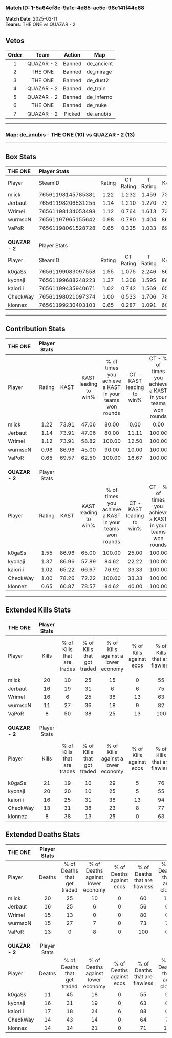 ### Match ID: 1-5a64cf8e-9a1c-4d85-ae5c-96e141f44e68  
**Match Date**: 2025-02-11  
**Teams**: THE ONE vs QUAZAR - 2  

## Vetos  

| Order | Team | Action | Map |
| :---: | :--: | :----: | --- |
| 1 | QUAZAR - 2 | Banned | de_ancient |
| 2 | THE ONE | Banned | de_mirage |
| 3 | THE ONE | Banned | de_dust2 |
| 4 | QUAZAR - 2 | Banned | de_train |
| 5 | QUAZAR - 2 | Banned | de_inferno |
| 6 | THE ONE | Banned | de_nuke |
| 7 | QUAZAR - 2 | Picked | de_anubis |

---  

### **Map**: de_anubis - THE ONE (10) vs QUAZAR - 2 (13)  
---  

## Box Stats  

| **THE ONE**    | Player Stats      |        |           |          |       |      |       |         |        |      |     |
| :- | :- | :-: | :-: | :-: | :-: | :-: | :-: | :-: | :-: | :-: | :-: |
| Player         | SteamID           | Rating | CT Rating | T Rating | KAST  | ADR  | Kills | Assists | Deaths | K/D  | HS% |
| miick          | 76561198145785381 |  1.22  |   1.232   |  1.459   | 73.91 | 96.5 |  20   |    6    |   20   | 1.00 | 70  |
| Jerbaut        | 76561198206531255 |  1.14  |   1.210   |  1.270   | 73.91 | 90.9 |  16   |    5    |   16   | 1.00 | 62  |
| Wrimel         | 76561198134053498 |  1.12  |   0.764   |  1.613   | 73.91 | 75.4 |  16   |    5    |   15   | 1.07 | 43  |
| wurmsoN        | 76561197965155642 |  0.98  |   0.780   |  1.404   | 86.96 | 60.0 |  11   |    7    |   15   | 0.73 | 36  |
| VaPoR          | 76561198061528728 |  0.65  |   0.335   |  1.033   | 69.57 | 24.8 |   8   |    1    |   13   | 0.62 |  0  |
|                |                   |        |           |          |       |      |       |         |        |      |     |
|                |                   |        |           |          |       |      |       |         |        |      |     |
|                |                   |        |           |          |       |      |       |         |        |      |     |
| **QUAZAR - 2** | Player Stats      |        |           |          |       |      |       |         |        |      |     |
| Player         | SteamID           | Rating | CT Rating | T Rating | KAST  | ADR  | Kills | Assists | Deaths | K/D  | HS% |
| k0gaSs         | 76561199083097558 |  1.55  |   1.075   |  2.246   | 86.96 | 95.0 |  21   |    4    |   11   | 1.91 | 42  |
| kyonaji        | 76561199688248223 |  1.37  |   1.308   |  1.595   | 86.96 | 85.3 |  20   |    5    |   16   | 1.25 | 55  |
| kaioriii       | 76561199435940671 |  1.02  |   0.742   |  1.569   | 65.22 | 81.3 |  16   |    4    |   17   | 0.94 | 31  |
| CheckWay       | 76561198021097374 |  1.00  |   0.533   |  1.706   | 78.26 | 56.0 |  13   |    6    |   14   | 0.93 | 23  |
| klonnez        | 76561199230403103 |  0.65  |   0.287   |  1.091   | 60.87 | 44.0 |   8   |    6    |   14   | 0.57 | 25  |
---  

## Contribution Stats  

| **THE ONE**    | Player Stats |       |                      |                                                        |                           |                                                             |                          |                                                            |
| :- | :-: | :-: | :-: | :-: | :-: | :-: | :-: | :-: |
| Player         |    Rating    | KAST  | KAST leading to win% | % of times you achieve a KAST in your teams won rounds | CT - KAST leading to win% | CT - % of times you achieve a KAST in your teams won rounds | T - KAST leading to win% | T - % of times you achieve a KAST in your teams won rounds |
| miick          |     1.22     | 73.91 |        47.06         |                         80.00                          |           0.00            |                            0.00                             |          88.89           |                           88.89                            |
| Jerbaut        |     1.14     | 73.91 |        47.06         |                         80.00                          |           11.11           |                           100.00                            |          87.50           |                           77.78                            |
| Wrimel         |     1.12     | 73.91 |        58.82         |                         100.00                         |           12.50           |                           100.00                            |          100.00          |                           100.00                           |
| wurmsoN        |     0.98     | 86.96 |        45.00         |                         90.00                          |           10.00           |                           100.00                            |          80.00           |                           88.89                            |
| VaPoR          |     0.65     | 69.57 |        62.50         |                         100.00                         |           16.67           |                           100.00                            |          90.00           |                           100.00                           |
|                |              |       |                      |                                                        |                           |                                                             |                          |                                                            |
|                |              |       |                      |                                                        |                           |                                                             |                          |                                                            |
|                |              |       |                      |                                                        |                           |                                                             |                          |                                                            |
| **QUAZAR - 2** | Player Stats |       |                      |                                                        |                           |                                                             |                          |                                                            |
| Player         |    Rating    | KAST  | KAST leading to win% | % of times you achieve a KAST in your teams won rounds | CT - KAST leading to win% | CT - % of times you achieve a KAST in your teams won rounds | T - KAST leading to win% | T - % of times you achieve a KAST in your teams won rounds |
| k0gaSs         |     1.55     | 86.96 |        65.00         |                         100.00                         |           25.00           |                           100.00                            |          91.67           |                           100.00                           |
| kyonaji        |     1.37     | 86.96 |        57.89         |                         84.62                          |           22.22           |                           100.00                            |          90.00           |                           81.82                            |
| kaioriii       |     1.02     | 65.22 |        66.67         |                         76.92                          |           33.33           |                           100.00                            |          88.89           |                           72.73                            |
| CheckWay       |     1.00     | 78.26 |        72.22         |                         100.00                         |           33.33           |                           100.00                            |          91.67           |                           100.00                           |
| klonnez        |     0.65     | 60.87 |        78.57         |                         84.62                          |           40.00           |                           100.00                            |          100.00          |                           81.82                            |
---  

## Extended Kills Stats  

| **THE ONE**    | Player Stats |                            |                            |                                    |                         |                              |                                 |                                       |                    |           |
| :- | :-: | :-: | :-: | :-: | :-: | :-: | :-: | :-: | :-: | :-: |
| Player         |    Kills     | % of Kills that are trades | % of Kills that got traded | % of Kills against a lower economy | % of Kills against ecos | % of Kills that are flawless | % of Kills that are close duels | % of Kills that are assisted by flash | Pistol Round Kills | AWP Kills |
| miick          |      20      |             10             |             25             |                 15                 |            0            |              55              |               10                |                   5                   |         1          |     0     |
| Jerbaut        |      16      |             19             |             31             |                 6                  |            6            |              75              |                0                |                   0                   |         2          |     0     |
| Wrimel         |      16      |             6              |             25             |                 38                 |           13            |              63              |                6                |                  13                   |         2          |     0     |
| wurmsoN        |      11      |             27             |             36             |                 18                 |            9            |              82              |               18                |                   9                   |         2          |     0     |
| VaPoR          |      8       |             50             |             38             |                 25                 |           13            |             100              |                0                |                   0                   |         0          |     5     |
|                |              |                            |                            |                                    |                         |                              |                                 |                                       |                    |           |
|                |              |                            |                            |                                    |                         |                              |                                 |                                       |                    |           |
|                |              |                            |                            |                                    |                         |                              |                                 |                                       |                    |           |
| **QUAZAR - 2** | Player Stats |                            |                            |                                    |                         |                              |                                 |                                       |                    |           |
| Player         |    Kills     | % of Kills that are trades | % of Kills that got traded | % of Kills against a lower economy | % of Kills against ecos | % of Kills that are flawless | % of Kills that are close duels | % of Kills that are assisted by flash | Pistol Round Kills | AWP Kills |
| k0gaSs         |      21      |             19             |             10             |                 29                 |            5            |              76              |               10                |                  10                   |         1          |     0     |
| kyonaji        |      20      |             20             |             10             |                 25                 |            5            |              55              |                5                |                  10                   |         2          |     1     |
| kaioriii       |      16      |             25             |             31             |                 38                 |           13            |              94              |                0                |                  13                   |         0          |    12     |
| CheckWay       |      13      |             31             |             38             |                 23                 |            8            |              77              |                8                |                   0                   |         1          |     0     |
| klonnez        |      8       |             38             |             13             |                 25                 |            0            |              63              |                0                |                   0                   |         1          |     0     |
## Extended Deaths Stats  

| **THE ONE**    | Player Stats |                             |                                   |                          |                               |                            |                           |               |
| :- | :-: | :-: | :-: | :-: | :-: | :-: | :-: | :-: |
| Player         |    Deaths    | % of Deaths that get traded | % of Deaths against lower economy | % of Deaths against ecos | % of Deaths that are flawless | % of Deaths that are close | % of Deaths while blinded | Deaths to AWP |
| miick          |      20      |             25              |                10                 |            0             |              60               |             10             |            10             |       4       |
| Jerbaut        |      16      |             25              |                 6                 |            0             |              56               |             6              |            13             |       2       |
| Wrimel         |      15      |             13              |                 0                 |            0             |              80               |             0              |             7             |       4       |
| wurmsoN        |      15      |             27              |                 7                 |            0             |              73               |             7              |             7             |       2       |
| VaPoR          |      13      |              0              |                 8                 |            0             |              100              |             0              |             0             |       1       |
|                |              |                             |                                   |                          |                               |                            |                           |               |
|                |              |                             |                                   |                          |                               |                            |                           |               |
|                |              |                             |                                   |                          |                               |                            |                           |               |
| **QUAZAR - 2** | Player Stats |                             |                                   |                          |                               |                            |                           |               |
| Player         |    Deaths    | % of Deaths that get traded | % of Deaths against lower economy | % of Deaths against ecos | % of Deaths that are flawless | % of Deaths that are close | % of Deaths while blinded | Deaths to AWP |
| k0gaSs         |      11      |             45              |                18                 |            0             |              55               |             9              |             0             |       2       |
| kyonaji        |      16      |             31              |                19                 |            0             |              63               |             6              |            13             |       1       |
| kaioriii       |      17      |             18              |                24                 |            6             |              88               |             0              |            12             |       0       |
| CheckWay       |      14      |             43              |                14                 |            0             |              64               |             7              |             0             |       2       |
| klonnez        |      14      |             14              |                21                 |            0             |              71               |             14             |             0             |       0       |
